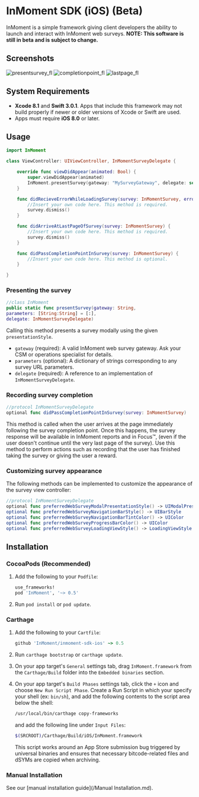 # InMoment SDK (iOS) (Beta)
InMoment is a simple framework giving client developers the ability to
launch and interact with InMoment web surveys.
**NOTE: This software is still in beta and is subject to change.**

## Screenshots

![presentsurvey_fl](https://cloud.githubusercontent.com/assets/15389109/18068072/e5e2c70e-6dfc-11e6-85fa-c7e60301b89b.gif)
![completionpoint_fl](https://cloud.githubusercontent.com/assets/15389109/18071937/d83ad6c2-6e16-11e6-8a3d-c49935905410.gif)
![lastpage_fl](https://cloud.githubusercontent.com/assets/15389109/18071939/dac98abe-6e16-11e6-909b-b976b6a84864.gif)

## System Requirements

- **Xcode 8.1** and **Swift 3.0.1**. Apps that include this framework may not build properly if newer or older versions of Xcode or Swift are used.
- Apps must require **iOS 8.0** or later.

## Usage

```swift
import InMoment
```

```swift
class ViewController: UIViewController, InMomentSurveyDelegate {

    override func viewDidAppear(animated: Bool) {
        super.viewDidAppear(animated)
        InMoment.presentSurvey(gateway: "MySurveyGateway", delegate: self)
    }

    func didRecieveErrorWhileLoadingSurvey(survey: InMomentSurvey, error: NSError) {
        //Insert your own code here. This method is required.
        survey.dismiss()
    }

    func didArriveAtLastPageOfSurvey(survey: InMomentSurvey) {
        //Insert your own code here. This method is required.
        survey.dismiss()
    }

    func didPassCompletionPointInSurvey(survey: InMomentSurvey) {
        //Insert your own code here. This method is optional.
    }

}
```

### Presenting the survey

```swift
//class InMoment
public static func presentSurvey(gateway: String, 
parameters: [String:String] = [:],
delegate: InMomentSurveyDelegate)
```

Calling this method presents a survey modally using the given ```presentationStyle```.
- ```gateway``` (required): A valid InMoment web survey gateway. Ask your CSM or operations specialist for details.
- ```parameters``` (optional): A dictionary of strings corresponding to any survey URL parameters.
- ```delegate``` (required): A reference to an implementation of ```InMomentSurveyDelegate```.

### Recording survey completion

```swift
//protocol InMomentSurveyDelegate
optional func didPassCompletionPointInSurvey(survey: InMomentSurvey)
```

This method is called when the user arrives at the page immediately following the survey completion point. Once this happens, the survey response will be available in InMoment reports and in Focus™, (even if the user doesn't continue until the very last page of the survey). Use this method to perform actions such as recording that the user has finished taking the survey or giving the user a reward.

### Customizing survey appearance

The following methods can be implemented to customize the appearance of the survey view controller:

```swift
//protocol InMomentSurveyDelegate
optional func preferredWebSurveyModalPresentationStyle() -> UIModalPresentationStyle
optional func preferredWebSurveyNavigationBarStyle() -> UIBarStyle
optional func preferredWebSurveyNavigationBarTintColor() -> UIColor
optional func preferredWebSurveyProgressBarColor() -> UIColor
optional func preferredWebSurveyLoadingViewStyle() -> LoadingViewStyle
```

## Installation

### CocoaPods (Recommended)

1. Add the following to your ```Podfile```:

    ```ruby
    use_frameworks!
    pod 'InMoment', '~> 0.5'
    ```

2. Run ```pod install``` or ```pod update```.

### Carthage

1. Add the following to your ```Cartfile```:

    ```ruby
    github 'InMoment/inmoment-sdk-ios' ~> 0.5
    ```

2. Run ```carthage bootstrap``` or ```carthage update```.
3. On your app target's ```General``` settings tab, drag ```InMoment.framework``` from the ```Carthage/Build``` folder into the ```Embedded binaries``` section.
4. On your app target's ```Build Phases``` settings tab, click the ```+``` icon and choose ```New Run Script Phase```. Create a Run Script in which your specify your shell (ex: ```bin/sh```), and add the following contents to the script area below the shell:

    ```bash
    /usr/local/bin/carthage copy-frameworks
    ```

    and add the following line under ```Input Files```:

    ```bash
    $(SRCROOT)/Carthage/Build/iOS/InMoment.framework
    ```

    This script works around an App Store submission bug triggered by universal binaries and ensures that necessary bitcode-related files and dSYMs are copied when archiving.

### Manual Installation

See our [manual installation guide](/Manual Installation.md).
